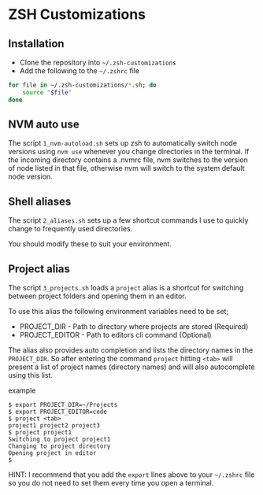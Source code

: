 # ZSH Customizations

## Installation
* Clone the repository into `~/.zsh-customizations`
* Add the following to the `~/.zshrc` file
``` zsh
for file in ~/.zsh-customizations/*.sh; do
    source "$file"
done
```

## NVM auto use
The script `1_nvm-autoload.sh` sets up zsh to automatically switch node versions using `nvm use` whenever you change directories in the terminal.  If the incoming directory contains a .nvmrc file, nvm switches to the version of node listed in that file, otherwise nvm will switch to the system default node version.

## Shell aliases
The script `2_aliases.sh` sets up a few shortcut commands I use to quickly change to frequently used directories.

You should modify these to suit your environment.

## Project alias
The script `3_projects.sh` loads a `project` alias is a shortcut for switching between project folders and opening them in an editor.  

To use this alias the following environment variables need to be set;

* PROJECT_DIR - Path to directory where projects are stored (Required)
* PROJECT_EDITOR - Path to editors cli command (Optional)

The alias also provides auto completion and lists the directory names in the `PROJECT_DIR`.  So after entering the command `project` hitting `<tab>` will present a list of project names (directory names) and will also autocomplete using this list.

example
``` shell
$ export PROJECT_DIR=~/Projects
$ export PROJECT_EDITOR=code
$ project <tab>
project1 project2 project3
$ project project1
Switching to project project1
Changing to project directory
Opening project in editor
$
```

HINT: I recommend that you add the `export` lines above to your `~/.zshrc` file so you do not need to set them every time you open a terminal.
